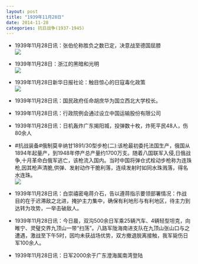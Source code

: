 ```yaml
---
layout: post
title: "1939年11月28日"
date: 2014-11-28
categories: 抗日战争(1937-1945)
---
```


<meta name="referrer" content="no-referrer" />

- 1939年11月28日讯：张伯伦称胜负之数已定，决意战至德国屈膝 <br/><img src="https://ww3.sinaimg.cn/large/aca367d8jw1emr25xnq4tj20b70ie765.jpg" />

- 1939年11月28日：浙江的黑暗和光明 <br/><img src="https://ww2.sinaimg.cn/large/aca367d8jw1emr0faaoyvj20jo10iqfm.jpg" />

- 1939年11月28日新华日报社论：触目惊心的日寇毒化政策 <br/><img src="https://ww2.sinaimg.cn/large/aca367d8jw1emqyosbmqfj21040gq7ae.jpg" />

- 1939年11月28日讯：国民政府任命胡庶华为国立西北大学校长。 

- 1939年11月28日讯：行政院例会通过设立中国运输股份有限公司 

- 1939年11月28日讯：日机轰炸广东揭阳城，投弹数十枚，炸死平民48人，伤80余人 

- #抗战装备#俄制莫辛纳甘1891/30型步枪(二):该枪最初委托法国生产，俄国从1894年起量产，到1948年停产总产量约1700万支。随着八国联军入侵,日俄战争,十月革命白俄军逃亡，该枪流入国内。当时中国将弹仓式栓动步枪称为连珠枪,因其枪声清脆,供弹、发射动作干脆利落，连续发射时如同水珠溅落，得名水连珠。 <br/><img src="https://ww1.sinaimg.cn/large/aca367d8jw1emqhbx59qlj20ci0os416.jpg" />

- 1939年11月28日讯：白崇禧密电蒋介石，告以遵蒋指示要领部署情况：作战目的在于迟滞敌之北进，掩护主力集中，确保有利地形与有利地区，待主力到达转为攻势，一举击破敌人。 

- 1939年11月28日讯：今日晨，双沟500余日军乘25辆汽车、4辆轻型坦克，向睢宁、灵璧交界九顶山一带“扫荡”。八路军陇海南进支队在九顶山张山口与之遭遇，激战至下午5时，因均未获战场优势，双方撤退脱离接触，我军毙伤日军100余人。 

- 1939年11月28日讯：日军2000余于广东澄海属南湾登陆 

